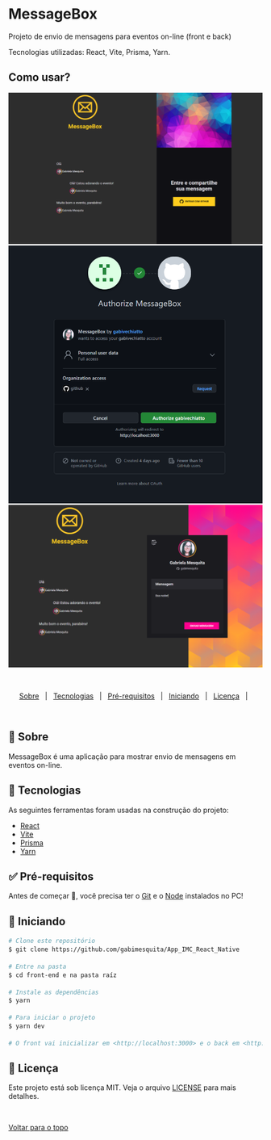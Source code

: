 # MessageBox

<p>Projeto de envio de mensagens para eventos on-line (front e back)</p>

<p>Tecnologias utilizadas: React, Vite, Prisma, Yarn. </p>
 
## Como usar? ##
 
 <div align="center">
  <img src="messagebox1.png" alt="Message Box 1"/>
  <img src="messagebox2.png" alt="Message Box 2"/>
  <img src="messagebox3.png" alt="Message Box 3"/>
 </div>

  &#xa0;


</div>

<p align="center">
  <a href="#dart-sobre">Sobre</a> &#xa0; | &#xa0;   
  <a href="#rocket-tecnologias">Tecnologias</a> &#xa0; | &#xa0;
  <a href="#white_check_mark-pré-requesitos">Pré-requisitos</a> &#xa0; | &#xa0;
  <a href="#checkered_flag-começando">Iniciando</a> &#xa0; | &#xa0;
  <a href="#memo-licença">Licença</a> &#xa0; | &#xa0;
</p>

<br>

## :dart: Sobre ##

MessageBox é uma aplicação para mostrar envio de mensagens em eventos on-line.

## :rocket: Tecnologias ##

As seguintes ferramentas foram usadas na construção do projeto:

- [React](https://pt-br.reactjs.org/)
- [Vite](https://vitejs.dev/)
- [Prisma](https://www.prisma.io/)
- [Yarn](https://yarnpkg.com/)

## :white_check_mark: Pré-requisitos ##

Antes de começar :checkered_flag:, você precisa ter o [Git](https://git-scm.com) e o [Node](https://nodejs.org/en/) instalados no PC!

## :checkered_flag: Iniciando ##

```bash
# Clone este repositório
$ git clone https://github.com/gabimesquita/App_IMC_React_Native

# Entre na pasta
$ cd front-end e na pasta raíz

# Instale as dependências
$ yarn

# Para iniciar o projeto
$ yarn dev

# O front vai inicializar em <http://localhost:3000> e o back em <http://localhost:4000>
```

## :memo: Licença ##

Este projeto está sob licença MIT. Veja o arquivo [LICENSE](license.md) para mais detalhes.



&#xa0;

<a href="#top">Voltar para o topo</a>


